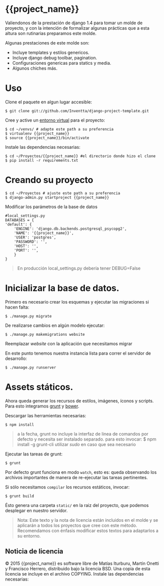 {{project_name}}
===============

Valiendonos de la prestación de django 1.4 para tomar un molde de proyecto, 
y con la intención de formalizar algunas prácticas que a esta altura son
rutinarias preparamos este molde.

Algunas prestaciones de este molde son:

- Incluye templates y estilos genericos.
- Incluye django debug toolbar, pagination.
- Configuraciones genericas para statics y media.
- Algunos chiches más.

# Uso

Clone el paquete en algun lugar accesible:

    $ git clone git://github.com/Inventta/django-project-template.git

Cree y active un [entorno virtual](http://pypi.python.org/pypi/virtualenv) para el 
proyecto:

    $ cd ~/venvs/ # adapte este path a su preferencia
    $ virtualenv {{project_name}}
    $ source {{project_name}}/bin/activate

Instale las dependencias necesarias:

    $ cd ~/Proyectos/{{project_name}} #el directorio donde hizo el clone 
    $ pip install -r requirements.txt
    
# Creando su proyecto

    $ cd ~/Proyectos # ajuste este path a su preferencia
    $ django-admin.py startproject {{project_name}}

Modificar los parámetros de la base de datos

    #local_settings.py
    DATABASES = {
    'default': {
        'ENGINE': 'django.db.backends.postgresql_psycopg2', 
        'NAME': '{{project_name}}',
        'USER': 'postgres',
        'PASSWORD': '',
        'HOST': '',
        'PORT': '',
        }
    }   

> En producción local_settings.py debería tener DEBUG=False
    
# Inicializar la base de datos.

Primero es necesario crear los esquemas y ejecutar las migraciones si hacen falta:
    
    $ ./manage.py migrate

De realizarse cambios en algún modelo ejecutar:

    $ ./manage.py makemigrations website

Reemplazar *website* con la aplicación que necesitamos migrar

En este punto tenemos nuestra instancia lista para correr el servidor de 
desarrollo:

    $ ./manage.py runserver

# Assets státicos.

Ahora queda generar los recursos de estilos, imágenes, íconos y scripts.
Para esto integramos [grunt](http://gruntjs.com/) y [bower](http://bower.io/).

Descargar las herramientas necesarias:

    $ npm install  

> a la fecha, grunt no incluye la interfaz de linea de comandos por defecto y 
> necesita ser instalado separado.
> para esto invocar:
    $ npm install -g grunt-cli
> utilizar *sudo* en caso que sea necesario

Ejecutar las tareas de grunt:

    $ grunt

Por defecto grunt funciona en modo `watch`, esto es: queda observando los archivos importantes de manera de re-ejecutar las tareas pertinentes.

Si sólo necesitamos `compilar` los recursos estáticos, invocar:

    $ grunt build

Ésto genera una carpeta `static/` en la raiz del proyecto, que podemos desplegar en nuestro servidor.

> Nota: Este texto y la nota de licencia están incluidos en el molde y se 
> aplicarán a todos los proyectos que cree con este método.
> Recomendamos con énfasis modificar estos textos para adaptarlos a su entorno.


Noticia de licencia
---------------
© 2015 
{{project_name}} es software libre de Matías Iturburu, Martín Onetti y Francisco Herrero,
distribuido bajo la licencia BSD. Una copia 
de esta licencia se incluye en el archivo COPYING.
Instale las dependencias necesarias:
